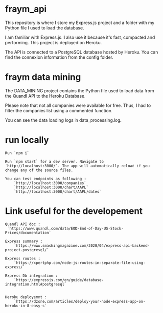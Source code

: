 # fraym_api

This repository is where I store my Express.js project and a folder with my Python file I used to load the database.

I am familiar with Express.js. I also use it because it's fast, compacted and performing. This project is deployed on Heroku.

The API is connected to a PostgreSQL database hosted by Heroku. You can find the connexion information from the config folder.

# fraym data mining

The DATA_MINING project contains the Python file used to load data from the Quandl API to the Heroku Database. 

Please note that not all companies were available for free. Thus, I had to filter the companies list using a commented function. 

You can see the data loading logs in data_processing.log.


# run locally 
    
    Run `npm i`

    Run `npm start` for a dev server. Navigate to `http://localhost:3000/`. The app will automatically reload if you change any of the source files.

    You can test endpoints as following : 
        `http://localhost:3000/companies`
        `http://localhost:3000/chart/AAPL`
        `http://localhost:3000/chart/AAPL/dates`



# Link useful for the developement 
    Quandl API doc :
     `https://www.quandl.com/data/EOD-End-of-Day-US-Stock-Prices/documentation`

    Express summary : 
        `https://www.smashingmagazine.com/2020/04/express-api-backend-project-postgresql/`

    Express routes :
        `https://xpertphp.com/node-js-routes-in-separate-file-using-express/`

    Express Db integration : 
        `https://expressjs.com/en/guide/database-integration.html#postgresql`


    Heroku deployemnt : 
        `https://dzone.com/articles/deploy-your-node-express-app-on-heroku-in-8-easy-s`
    



